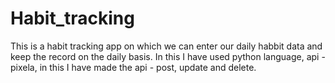 # Habit_tracking
This is a habit tracking app on which we can enter our daily habbit data and keep the record on the daily basis.
In this I have used python language, api - pixela, in this I have made the api - post, update and delete.
